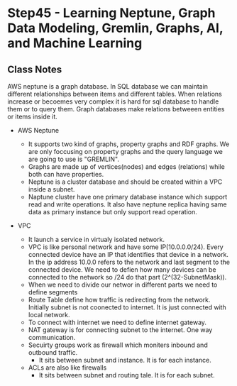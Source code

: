 # Step45 - Learning Neptune, Graph Data Modeling, Gremlin, Graphs, AI, and Machine Learning

## Class Notes

AWS neptune is a graph database. In SQL database we can maintain different relationships between items and different tables. When relations increase or becoemes very complex it is hard for sql database to handle them or to query them. Graph databases make relations betweeen entities or items inside it.

- AWS Neptune

  - It supports two kind of graphs, property graphs and RDF graphs. We are only foccusing on property graphs and the query language we are going to use is "GREMLIN".
  - Graphs are made up of vertices(nodes) and edges (relations) while both can have properties.
  - Neptune is a cluster database and should be created within a VPC inside a subnet.
  - Naptune cluster have one primary database instance which support read and write operations. It also have neptune replica having same data as primary instance but only support read operation.

- VPC
  - It launch a service in virtualy isolated network.
  - VPC is like personal network and have some IP(10.0.0.0/24). Every connected device have an IP that identifies that device in a network. In the ip address 10.0.0 refers to the network and last segment to the connected device. We need to defien how many devices can be connected to the network so /24 do that part (2^(32-SubnetMask)).
  - When we need to divide our networ in different parts we need to define segments
  - Route Table define how traffic is redirecting from the network. Initially subnet is not coonected to internet. It is just connected with local network.
  - To connect with internet we need to define internet gateway.
  - NAT gateway is for connecting subnet to the internet. One way communication.
  - Secuirty groups work as firewall which moniters inbound and outbound traffic.
    - It sits between subnet and instance. It is for each instance.
  - ACLs are also like firewalls
    - It sits between subnet and routing tale. It is for each subnet.
